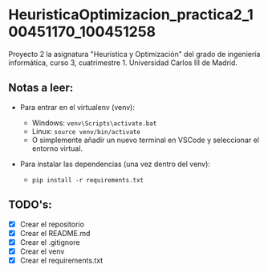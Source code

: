 # HeuristicaOptimizacion_practica2_100451170_100451258
Proyecto 2 la asignatura "Heurística y Optimización" del grado de ingeniería informática, curso 3, cuatrimestre 1. Universidad Carlos III de Madrid.

## Notas a leer:
- Para entrar en el virtualenv (venv):
    - Windows: `venv\Scripts\activate.bat`
    - Linux: `source venv/bin/activate`
    - O simplemente añadir un nuevo terminal en VSCode y seleccionar el entorno virtual.

- Para instalar las dependencias (una vez dentro del venv):
    - `pip install -r requirements.txt`


## TODO's:
- [x] Crear el repositorio
- [x] Crear el README.md
- [x] Crear el .gitignore
- [x] Crear el venv
- [x] Crear el requirements.txt
